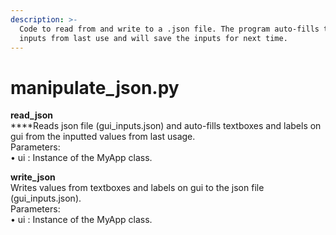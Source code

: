 ```yaml
---
description: >-
  Code to read from and write to a .json file. The program auto-fills the GUI
  inputs from last use and will save the inputs for next time.
---
```


# manipulate\_json.py

**read\_json**\
****Reads json file (gui\_inputs.json) and auto-fills textboxes and labels on gui from the inputted values from last usage.\
Parameters:\
&#x20;   • ui : Instance of the MyApp class.

**write\_json**\
Writes values from textboxes and labels on gui to the json file (gui\_inputs.json).\
Parameters:\
&#x20;   • ui : Instance of the MyApp class.
